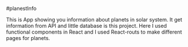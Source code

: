 #planestInfo

This is App showing you information about planets in solar system. It get information from API and little database is this project. Here I used functional components in React and I used React-routs to make different pages for planets.
